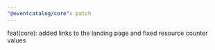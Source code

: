 ```yaml
---
"@eventcatalog/core": patch
---
```


feat(core): added links to the landing page and fixed resource counter values
